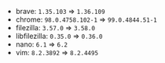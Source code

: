 - brave: `1.35.103` => `1.36.109`
- chrome: `98.0.4758.102-1` => `99.0.4844.51-1`
- filezilla: `3.57.0` => `3.58.0`
- libfilezilla: `0.35.0` => `0.36.0`
- nano: `6.1` => `6.2`
- vim: `8.2.3892` => `8.2.4495`
